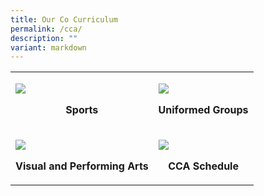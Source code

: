 ```yaml
---
title: Our Co Curriculum
permalink: /cca/
description: ""
variant: markdown
---
```

<table><tbody><tr><td><p><a href="https://canberrasec.moe.edu.sg/cca/sports/badminton/">
<img src="/images/cca_sports.png">
</a></p>
<p style="text-align: center;"><strong>Sports</strong></p>
</td><td>
<p><a href="https://canberrasec.moe.edu.sg/cca/uniformed-groups/boys-brigade/">
<img src="/images/cca_uniformed%20groups.png">
</a></p>
<p style="text-align: center;"><strong>Uniformed Groups</strong></p>
</td></tr><tr><td>
<p><a href="https://canberrasec.moe.edu.sg/cca/visual-and-performing-arts/digital-media-in-visual-arts-club/">
<img src="/images/cca_performing%20arts.png">
</a></p>
<p style="text-align: center;"><strong>Visual and Performing Arts</strong></p>
 </td><td>
<p><a href="https://canberrasec.moe.edu.sg/cca/cca-schedule/">
<img src="/images/STUDENT_INITIATED_LEARNING.png">
</a></p>
<p style="text-align: center;"><strong>CCA Schedule</strong></p></td></tr>
	</tbody></table>